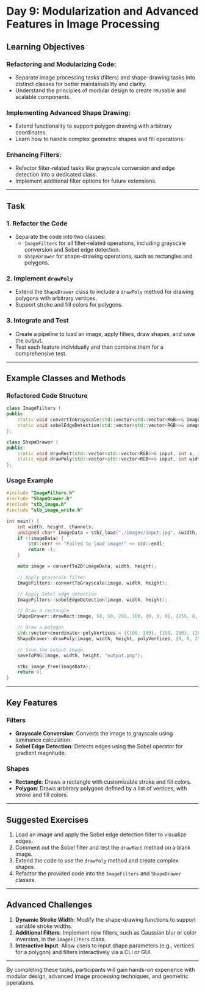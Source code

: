 # Day 9: Modularization and Advanced Features in Image Processing

## Learning Objectives

### Refactoring and Modularizing Code:
- Separate image processing tasks (filters) and shape-drawing tasks into distinct classes for better maintainability and clarity.
- Understand the principles of modular design to create reusable and scalable components.

### Implementing Advanced Shape Drawing:
- Extend functionality to support polygon drawing with arbitrary coordinates.
- Learn how to handle complex geometric shapes and fill operations.

### Enhancing Filters:
- Refactor filter-related tasks like grayscale conversion and edge detection into a dedicated class.
- Implement additional filter options for future extensions.

---

## Task

### 1. **Refactor the Code**
- Separate the code into two classes:
  - `ImageFilters` for all filter-related operations, including grayscale conversion and Sobel edge detection.
  - `ShapeDrawer` for shape-drawing operations, such as rectangles and polygons.

### 2. **Implement `drawPoly`**
- Extend the `ShapeDrawer` class to include a `drawPoly` method for drawing polygons with arbitrary vertices.
- Support stroke and fill colors for polygons.

### 3. **Integrate and Test**
- Create a pipeline to load an image, apply filters, draw shapes, and save the output.
- Test each feature individually and then combine them for a comprehensive test.

---

## Example Classes and Methods

### Refactored Code Structure
```cpp
class ImageFilters {
public:
    static void convertToGrayscale(std::vector<std::vector<RGB>>& imageData, int width, int height);
    static void sobelEdgeDetection(std::vector<std::vector<RGB>>& imageData, int width, int height);
};

class ShapeDrawer {
public:
    static void drawRect(std::vector<std::vector<RGB>>& input, int x, int y, int width, int height, RGB stroke, RGB fill);
    static void drawPoly(std::vector<std::vector<RGB>>& input, int width, int height, const std::vector<coordinate>& coordinates, RGB stroke, RGB fill);
};
```

### Usage Example

```cpp
#include "ImageFilters.h"
#include "ShapeDrawer.h"
#include "stb_image.h"
#include "stb_image_write.h"

int main() {
    int width, height, channels;
    unsigned char* imageData = stbi_load("./images/input.jpg", &width, &height, &channels, 3);
    if (!imageData) {
        std::cerr << "Failed to load image!" << std::endl;
        return -1;
    }

    auto image = convertTo2D(imageData, width, height);

    // Apply grayscale filter
    ImageFilters::convertToGrayscale(image, width, height);

    // Apply Sobel edge detection
    ImageFilters::sobelEdgeDetection(image, width, height);

    // Draw a rectangle
    ShapeDrawer::drawRect(image, 50, 50, 200, 100, {0, 0, 0}, {255, 0, 0});

    // Draw a polygon
    std::vector<coordinate> polyVertices = {{100, 100}, {150, 200}, {200, 150}};
    ShapeDrawer::drawPoly(image, width, height, polyVertices, {0, 0, 255}, {0, 255, 0});

    // Save the output image
    saveToPNG(image, width, height, "output.png");

    stbi_image_free(imageData);
    return 0;
}
```

---

## Key Features

### Filters
- **Grayscale Conversion**: Converts the image to grayscale using luminance calculation.
- **Sobel Edge Detection**: Detects edges using the Sobel operator for gradient magnitude.

### Shapes
- **Rectangle**: Draws a rectangle with customizable stroke and fill colors.
- **Polygon**: Draws arbitrary polygons defined by a list of vertices, with stroke and fill colors.

---

## Suggested Exercises

1. Load an image and apply the Sobel edge detection filter to visualize edges.
2. Comment out the Sobel filter and test the `drawRect` method on a blank image.
3. Extend the code to use the `drawPoly` method and create complex shapes.
4. Refactor the provided code into the `ImageFilters` and `ShapeDrawer` classes.

---

## Advanced Challenges

1. **Dynamic Stroke Width**: Modify the shape-drawing functions to support variable stroke widths.
2. **Additional Filters**: Implement new filters, such as Gaussian blur or color inversion, in the `ImageFilters` class.
3. **Interactive Input**: Allow users to input shape parameters (e.g., vertices for a polygon) and filters interactively via a CLI or GUI.

---

By completing these tasks, participants will gain hands-on experience with modular design, advanced image processing techniques, and geometric operations.

